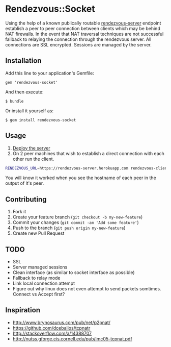 # Rendezvous::Socket

Using the help of a known publically routable [rendezvous-server](https://github.com/mikehale/rendezvous-server) endpoint establish a peer to
peer connection between clients which may be behind NAT firewalls. In
the event that NAT traversal techniques are not successful fallback to
relaying the connection through the rendezvous server. All connections
are SSL encrypted. Sessions are managed by the server.

## Installation

Add this line to your application's Gemfile:

    gem 'rendezvous-socket'

And then execute:

    $ bundle

Or install it yourself as:

    $ gem install rendezvous-socket

## Usage

1. [Deploy the server](https://github.com/mikehale/rendezvous-server#heroku-deploy)
2. On 2 peer machines that wish to establish a direct connection with each other run the client.

  ```bash
  RENDEZVOUS_URL=https://rendezvous-server.herokuapp.com rendezvous-client
  ```

You will know it worked when you see the hostname of each peer in the
output of it's peer.

## Contributing

1. Fork it
2. Create your feature branch (`git checkout -b my-new-feature`)
3. Commit your changes (`git commit -am 'Add some feature'`)
4. Push to the branch (`git push origin my-new-feature`)
5. Create new Pull Request

## TODO

* SSL
* Server managed sessions
* Clean interface (as similar to socket interface as possible)
* Fallback to relay mode
* Link local connection attempt
* Figure out why linux does not even attempt to send packets somtimes. Connect vs Accept first?

## Inspiration

* http://www.brynosaurus.com/pub/net/p2pnat/
* https://github.com/dceballos/tcpnatr
* http://stackoverflow.com/a/14388707
* http://nutss.gforge.cis.cornell.edu/pub/imc05-tcpnat.pdf
